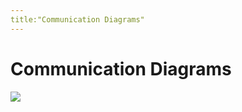 ```yaml
---
title:"Communication Diagrams"
---
```

# Communication Diagrams
![](https://i.imgur.com/aL0lSf0.png)
